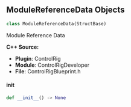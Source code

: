 ## ModuleReferenceData Objects

```python
class ModuleReferenceData(StructBase)
```

Module Reference Data

**C++ Source:**

- **Plugin**: ControlRig
- **Module**: ControlRigDeveloper
- **File**: ControlRigBlueprint.h

<a id="unreal.ModuleReferenceData.__init__"></a>

#### __init__

```python
def __init__() -> None
```

<a id="unreal.OptimusDataTypeRef"></a>